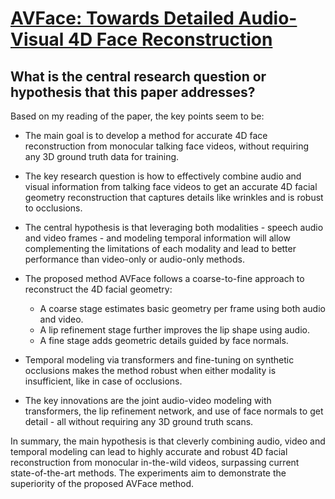 # [AVFace: Towards Detailed Audio-Visual 4D Face Reconstruction](https://arxiv.org/abs/2304.13115)

## What is the central research question or hypothesis that this paper addresses?

 Based on my reading of the paper, the key points seem to be:

- The main goal is to develop a method for accurate 4D face reconstruction from monocular talking face videos, without requiring any 3D ground truth data for training. 

- The key research question is how to effectively combine audio and visual information from talking face videos to get an accurate 4D facial geometry reconstruction that captures details like wrinkles and is robust to occlusions.

- The central hypothesis is that leveraging both modalities - speech audio and video frames - and modeling temporal information will allow complementing the limitations of each modality and lead to better performance than video-only or audio-only methods.

- The proposed method AVFace follows a coarse-to-fine approach to reconstruct the 4D facial geometry:
  - A coarse stage estimates basic geometry per frame using both audio and video.
  - A lip refinement stage further improves the lip shape using audio.
  - A fine stage adds geometric details guided by face normals.

- Temporal modeling via transformers and fine-tuning on synthetic occlusions makes the method robust when either modality is insufficient, like in case of occlusions.

- The key innovations are the joint audio-video modeling with transformers, the lip refinement network, and use of face normals to get detail - all without requiring any 3D ground truth scans.

In summary, the main hypothesis is that cleverly combining audio, video and temporal modeling can lead to highly accurate and robust 4D facial reconstruction from monocular in-the-wild videos, surpassing current state-of-the-art methods. The experiments aim to demonstrate the superiority of the proposed AVFace method.
